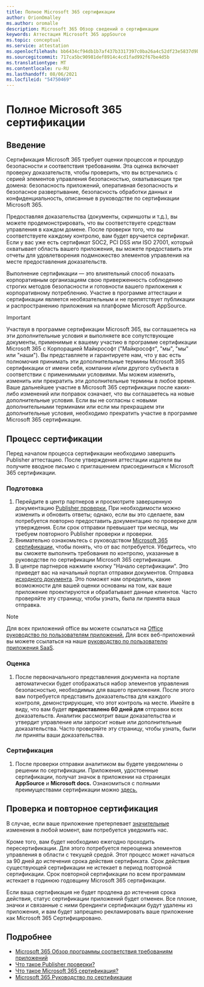 ```yaml
---
title: Полное Microsoft 365 сертификации
author: OrionOmalley
ms.author: oromalle
description: Microsoft 365 Обзор сведений о сертификации
keywords: Аттестация Microsoft 365 appSource
ms.topic: conceptual
ms.service: attestation
ms.openlocfilehash: bb6434cf94db1b7af437b3317397c0ba26a4c52df23e5837d9bcab1e98ff7a47
ms.sourcegitcommit: 717ca5bc90981def8914c4cd1fad992f67be4d5b
ms.translationtype: MT
ms.contentlocale: ru-RU
ms.lasthandoff: 08/06/2021
ms.locfileid: "54750469"
---
```

# <a name="complete-microsoft-365-certification"></a>Полное Microsoft 365 сертификации

## <a name="introduction"></a>Введение

Сертификация Microsoft 365 требует оценки процессов и процедур безопасности и соответствия требованиям. Эта оценка включает проверку доказательств, чтобы проверить, что вы встречались с серией элементов управления безопасностью, охватывающих три домена: безопасность приложений, оперативная безопасность и безопасное развертывание, безопасность обработки данных и конфиденциальность, описанные в руководстве по сертификации Microsoft 365. [](https://docs.microsoft.com/microsoft-365-app-certification/docs/certification-submission-guide)

Предоставляя доказательства (документы, скриншоты и т.д.), вы можете продемонстрировать, что вы соответствуете средствам управления в каждом домене. После проверки того, что вы соответствуете каждому контролю, вам будет вручается сертификат. Если у вас уже есть сертификат SOC2, PCI DSS или ISO 27001, который охватывает область вашего приложения, вы можете предоставить эти отчеты для удовлетворения подмножество элементов управления на месте предоставления доказательств. 

Выполнение сертификации — это влиятельный способ показать корпоративным организациям свою приверженность соблюдению строгих методов безопасности и готовности вашего приложения к корпоративному потреблению. Участие в программе аттестации и сертификации является необязательным и не препятствует публикации и распространению приложения на платформе Microsoft AppSource.

> [!IMPORTANT]
> Участвуя в программе сертификации Microsoft 365, вы соглашаетесь на эти дополнительные условия и выполняете все сопутствующие документы, применимые к вашему участию в программе сертификации Microsoft 365 с Корпорацией Майкрософт ("Майкрософт", "мы", "мы" или "наши"). Вы представляете и гарантируете нам, что у вас есть полномочия принимать эти дополнительные термины Microsoft 365 сертификации от имени себя, компании и/или другого субъекта в соответствии с применимыми условиями. Мы можем изменить, изменить или прекратить эти дополнительные термины в любое время. Ваше дальнейшее участие в Microsoft 365 сертификации после каких-либо изменений или поправок означает, что вы соглашаетесь на новые дополнительные условия. Если вы не согласны с новыми дополнительными терминами или если мы прекращаем эти дополнительные условия, необходимо прекратить участие в программе Microsoft 365 сертификации.

## <a name="certification-process"></a>Процесс сертификации

Перед началом процесса сертификации необходимо завершить Publisher аттестацию. После утверждения аттестации издателя вы получите вводное письмо с приглашением присоединиться к Microsoft 365 сертификации.

### <a name="preparation"></a>Подготовка
1. Перейдите в центр партнеров и просмотрите завершенную документацию [Publisher проверки.]( https://docs.microsoft.com/microsoft-365-app-certification/docs/attestation) При необходимости можно изменить и обновить ответы; однако, если вы это сделаете, вам потребуется повторно предоставить документацию по проверке для утверждения. Если срок отправки превышает три месяца, мы требуем повторного Publisher проверки и проверки. 
1. Внимательно ознакомьтесь с руководством [Microsoft 365 сертификации,](https://docs.microsoft.com/microsoft-365-app-certification/docs/certification-submission-guide) чтобы понять, что от вас потребуется. Убедитесь, что вы сможете выполнить требования по контролю, указанные в руководстве по сертификации Microsoft 365 сертификации. []( https://docs.microsoft.com/microsoft-365-app-certification/docs/certification-submission-guide#app-certification-criteria)
1. В центре партнеров нажмите кнопку "Начало сертификации". Это приведет вас на начальный портал отправки документов. Отправка [исходного документа](https://docs.microsoft.com/microsoft-365-app-certification/docs/certification-submission-guide#initial-document-submission). Это поможет нам определить, какие возможности для вашей оценки основаны на том, как ваше приложение проектируются и обрабатывает данные клиентов. Часто проверяйте эту страницу, чтобы узнать, была ли принята ваша отправка.

>[!NOTE]
>Для всех приложений office вы можете ссылаться на [Office руководство по пользователям приложений.](https://docs.microsoft.com/microsoft-365-app-certification/docs/userguide) Для всех веб-приложений вы можете ссылаться на наше [руководство по пользователю приложения SaaS](https://docs.microsoft.com/en-us/microsoft-365-app-certification/docs/saasuserguide).

### <a name="assessment"></a>Оценка
1. После первоначального представления документа на портале автоматически будет отображаться набор элементов управления безопасностью, необходимых для вашего приложения. После этого вам потребуется представить доказательства для каждого контроля, демонстрирующие, что этот контроль на месте. Имейте в виду, что вам будет **предоставлено 60 дней для** отправки всех доказательств. Аналитик рассмотрит ваши доказательства и утвердит управление или запросит новые или дополнительные доказательства. Часто проверяйте эту страницу, чтобы узнать, были ли приняты ваши доказательства.
### <a name="certification"></a>Сертификация
1. После проверки отправки аналитиком вы будете уведомлены о решении по сертификации. Приложения, удостоенные сертификации, получат значок в приложении на страницах **AppSource** и **Microsoft docs.** Ознакомиться с полными преимуществами сертификации можно [здесь.](https://docs.microsoft.com/microsoft-365-app-certification/docs/enterprise-app-certification-guide#program-benefits)

## <a name="review-and-re-certification"></a>Проверка и повторное сертификация
В случае, если ваше приложение претерпевает [значительные](https://docs.microsoft.com/microsoft-365-app-certification/docs/certification-submission-guide#significant-changes) изменения в любой момент, вам потребуется уведомить нас.

Кроме того, вам будет необходимо ежегодно проходить пересертификации. Для этого потребуется переоценка элементов управления в области с текущей средой. Этот процесс может начаться за 90 дней до истечения срока действия сертификата. Срок действия существующей сертификации не истекает в период повторной сертификации. Срок повторной сертификации по всем программам истекает в годинюю годовщину Microsoft 365 сертификации.

Если ваша сертификация не будет продлена до истечения срока действия, статус сертификации приложений будет отменен. Все плохие, значки и связанные с ними брендинги сертификации будут удалены из приложения, и вам будет запрещено рекламировать ваше приложение как Microsoft 365 Сертифицировано.



## <a name="learn-more"></a>Подробнее

* [Microsoft 365 Обзор программы соответствия требованиям приложений](~/overview.md)  
* [Что такое Publisher проверки?](https://docs.microsoft.com/azure/active-directory/develop/publisher-verification-overview)
* [Что такое Microsoft 365 сертификация?](~/docs/enterprise-app-certification-guide.md)  
* [Microsoft 365 Руководство по сертификации](~/docs/certification-submission-guide.md)
